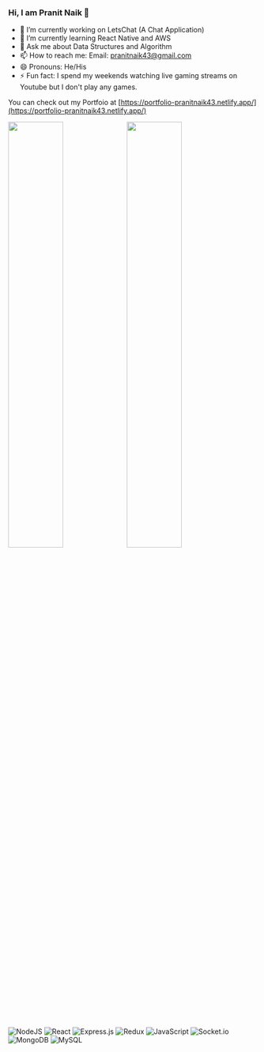 ### Hi, I am Pranit Naik 👋

- 🔭 I’m currently working on LetsChat (A Chat Application)
- 🌱 I’m currently learning React Native and AWS
- 💬 Ask me about Data Structures and Algorithm
- 📫 How to reach me: Email: pranitnaik43@gmail.com
- 😄 Pronouns: He/His
- ⚡ Fun fact: I spend my weekends watching live gaming streams on Youtube but I don't play any games.

You can check out my Portfoio at [https://portfolio-pranitnaik43.netlify.app/](https://portfolio-pranitnaik43.netlify.app/)

<!-- stats and languages -->
<img align=left width=47% src="https://github-readme-stats.vercel.app/api/top-langs/?username=pranitnaik43&layout=compact" />
<img align=left width=47% src="https://github-readme-stats.vercel.app/api?username=pranitnaik43&theme=tokyonight&hide=contribs,issues,stars" />

<!-- badges  -->
![NodeJS](https://img.shields.io/badge/node.js-6DA55F?style=for-the-badge&logo=node.js&logoColor=white)
![React](https://img.shields.io/badge/react-%2320232a.svg?style=for-the-badge&logo=react&logoColor=%2361DAFB)
![Express.js](https://img.shields.io/badge/express.js-%23404d59.svg?style=for-the-badge&logo=express&logoColor=%2361DAFB)
![Redux](https://img.shields.io/badge/redux-%23593d88.svg?style=for-the-badge&logo=redux&logoColor=white)
![JavaScript](https://img.shields.io/badge/javascript-%23323330.svg?style=for-the-badge&logo=javascript&logoColor=%23F7DF1E)
![Socket.io](https://img.shields.io/badge/Socket.io-black?style=for-the-badge&logo=socket.io&badgeColor=010101)
![MongoDB](https://img.shields.io/badge/MongoDB-%234ea94b.svg?style=for-the-badge&logo=mongodb&logoColor=white)
![MySQL](https://img.shields.io/badge/mysql-%2300f.svg?style=for-the-badge&logo=mysql&logoColor=white)
